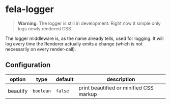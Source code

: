 # fela-logger

> **Warning**: The logger is still in development. Right now it simple only logs newly rendered CSS.

The logger middleware is, as the name already tells, used for logging. It will log every time the Renderer actually emits a change (which is not necessarily on every render-call).

## Configuration
| option | type | default | description |
| ------ | --- | ------------ | --- |
|beautify|`boolean`| `false`|print beautified or minified CSS markup|
